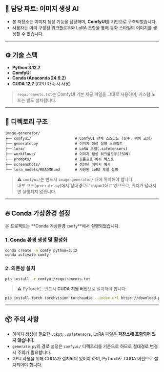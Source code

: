 ## 🧠 담당 파트: 이미지 생성 AI

- 본 저장소는 이미지 생성 기능을 담당하며, **ComfyUI**를 기반으로 구축되었습니다.
- 사용자는 미리 구성된 워크플로우와 LoRA 조합을 통해 동화 스타일의 이미지를 생성할 수 있습니다.

---

## ⚙️ 기술 스택

- **Python 3.12.7**  
- **ComfyUI**
- **Conda (Anaconda 24.9.2)**
- **CUDA 12.7** (GPU 가속 시 사용)

> `requirements.txt`는 ComfyUI 기본 제공 파일을 그대로 사용하며, 커스텀 노드는 별도 설치됩니다.

---

## 🧩 디렉토리 구조

```
image-generator/
├── comfyui/                    # ComfyUI 전체 소스코드 (필수, 위치 고정)
├── generate.py                 # 이미지 생성 실행 스크립트
├── lora/                       # LoRA 모델(.safetensors)
├── workflows/                  # 이미지 생성 워크플로우(JSON)
├── prompts/                    # 프롬프트 예시 텍스트
├── screenshots/                # 생성된 이미지 예시
└── lora_models/README.md       # 사용된 LoRA 모델 설명
```

> ⚠️ `comfyui/`는 반드시 `image-generator/` 내에 위치해야 합니다.  
> 내부 코드(`generate.py`)에서 상대경로로 import하고 있으므로, 위치가 달라지면 실행되지 않습니다.

---

## 🔥 Conda 가상환경 설정

본 프로젝트는 **Conda 가상환경 `comfy`**에서 실행되었습니다.

### 1. Conda 환경 생성 및 활성화

```bash
conda create -n comfy python=3.12
conda activate comfy
```

### 2. 의존성 설치

```bash
pip install -r comfyui/requirements.txt
```

> ⚠️ PyTorch는 반드시 **CUDA 지원 버전**으로 설치해야 합니다:

```bash
pip install torch torchvision torchaudio --index-url https://download.pytorch.org/whl/cu118
```

---

## 📦 주의 사항

- 이미지 생성에 필요한 `.ckpt`, `.safetensors`, LoRA 파일은 **저장소에 포함되어 있지 않습니다.**
- `generate.py`의 경로 설정은 `comfyui/` 디렉토리를 기준으로 하므로 절대경로 변경 시 주의가 필요합니다.
- GPU 사용을 위해 CUDA가 설치되어 있어야 하며, PyTorch도 CUDA 버전으로 설치되어야 합니다.
